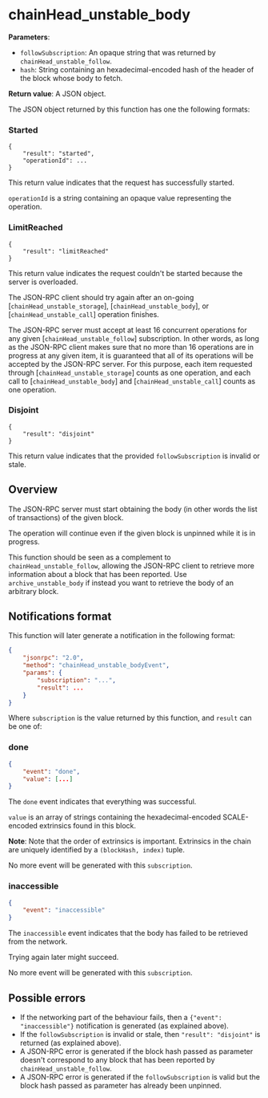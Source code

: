 # chainHead_unstable_body

**Parameters**:

- `followSubscription`: An opaque string that was returned by `chainHead_unstable_follow`.
- `hash`: String containing an hexadecimal-encoded hash of the header of the block whose body to fetch.

**Return value**: A JSON object.

The JSON object returned by this function has one the following formats:

### Started

```
{
    "result": "started",
    "operationId": ...
}
```

This return value indicates that the request has successfully started.

`operationId` is a string containing an opaque value representing the operation.

### LimitReached

```
{
    "result": "limitReached"
}
```

This return value indicates the request couldn't be started because the server is overloaded.

The JSON-RPC client should try again after an on-going [`chainHead_unstable_storage`], [`chainHead_unstable_body`], or [`chainHead_unstable_call`] operation finishes.

The JSON-RPC server must accept at least 16 concurrent operations for any given [`chainHead_unstable_follow`] subscription. In other words, as long as the JSON-RPC client makes sure that no more than 16 operations are in progress at any given item, it is guaranteed that all of its operations will be accepted by the JSON-RPC server.
For this purpose, each item requested through [`chainHead_unstable_storage`] counts as one operation, and each call to [`chainHead_unstable_body`] and [`chainHead_unstable_call`] counts as one operation.

### Disjoint

```
{
    "result": "disjoint"
}
```

This return value indicates that the provided `followSubscription` is invalid or stale.

## Overview

The JSON-RPC server must start obtaining the body (in other words the list of transactions) of the given block.

The operation will continue even if the given block is unpinned while it is in progress.

This function should be seen as a complement to `chainHead_unstable_follow`, allowing the JSON-RPC client to retrieve more information about a block that has been reported. Use `archive_unstable_body` if instead you want to retrieve the body of an arbitrary block.

## Notifications format

This function will later generate a notification in the following format:

```json
{
    "jsonrpc": "2.0",
    "method": "chainHead_unstable_bodyEvent",
    "params": {
        "subscription": "...",
        "result": ...
    }
}
```

Where `subscription` is the value returned by this function, and `result` can be one of:

### done

```json
{
    "event": "done",
    "value": [...]
}
```

The `done` event indicates that everything was successful.

`value` is an array of strings containing the hexadecimal-encoded SCALE-encoded extrinsics found in this block.

**Note**: Note that the order of extrinsics is important. Extrinsics in the chain are uniquely identified by a `(blockHash, index)` tuple.

No more event will be generated with this `subscription`.

### inaccessible

```json
{
    "event": "inaccessible"
}
```

The `inaccessible` event indicates that the body has failed to be retrieved from the network.

Trying again later might succeed.

No more event will be generated with this `subscription`.

## Possible errors

- If the networking part of the behaviour fails, then a `{"event": "inaccessible"}` notification is generated (as explained above).
- If the `followSubscription` is invalid or stale, then `"result": "disjoint"` is returned (as explained above).
- A JSON-RPC error is generated if the block hash passed as parameter doesn't correspond to any block that has been reported by `chainHead_unstable_follow`.
- A JSON-RPC error is generated if the `followSubscription` is valid but the block hash passed as parameter has already been unpinned.
